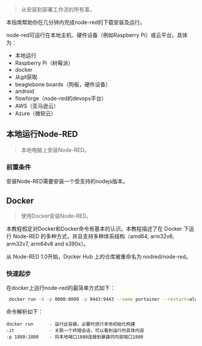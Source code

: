 > 从安装到部署工作流的所有事。

本指南帮助你在几分钟内完成node-red的下载安装及运行。

node-red可运行在本地主机、硬件设备（例如Raspberry Pi）或云平台。具体为：

- 本地运行
- Raspberry Pi（树莓派）
- docker
- 从git获取
- beaglebone boards（狗板，硬件设备）
- android
- flowforge（node-red的devops平台）
- AWS（亚马逊云）
- Azure（微软云）

## 本地运行Node-RED

> 本地电脑上安装Node-RED。

### 前置条件

安装Node-RED需要安装一个受支持的nodejs版本。

## Docker

> 使用Docker安装Node-RED。

本教程假定对Docker和Docker命令有基本的认识。本教程描述了在 Docker 下运行 Node-RED 的多种方式，并且支持多种体系结构（amd64, arm32v6, arm32v7, arm64v8 and s390x）。

从 Node-RED 1.0开始，Docker Hub 上的仓库被重命名为 nodred/node-red。

### 快速起步

在docker上运行node-red的最简单方式如下：

```bash
 docker run -d -p 8000:8000 -p 9443:9443 --name portainer --restart=always -v /var/run/docker.sock:/var/run/docker.sock -v portainer_data:/data portainer/portainer-ce:latest
```

命令解析如下：

```
docker run      - 运行此容器，必要时进行本地初始化构建
-it             - 关联一个终端会话，可以看到运行的具体内容
-p 1880:1880    - 将本地端口1880连接到暴露的内部端口1880


```
